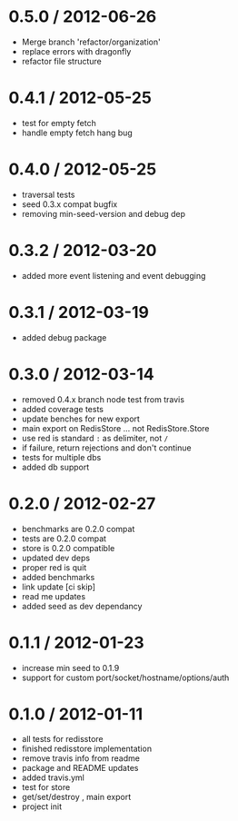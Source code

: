 
0.5.0 / 2012-06-26 
==================

  * Merge branch 'refactor/organization'
  * replace errors with dragonfly
  * refactor file structure

0.4.1 / 2012-05-25 
==================

  * test for empty fetch
  * handle empty fetch hang bug

0.4.0 / 2012-05-25 
==================

  * traversal tests
  * seed 0.3.x compat bugfix
  * removing min-seed-version and debug dep

0.3.2 / 2012-03-20 
==================

  * added more event listening and event debugging

0.3.1 / 2012-03-19 
==================

  * added debug package

0.3.0 / 2012-03-14 
==================

  * removed 0.4.x branch node test from travis
  * added coverage tests
  * update benches for new export
  * main export on RedisStore … not RedisStore.Store
  * use red is standard `:` as delimiter, not `/`
  * if failure, return rejections and don't continue
  * tests for multiple dbs
  * added db support

0.2.0 / 2012-02-27 
==================

  * benchmarks are 0.2.0 compat
  * tests are 0.2.0 compat
  * store is 0.2.0 compatible
  * updated dev deps
  * proper red is quit
  * added benchmarks
  * link update [ci skip]
  * read me updates
  * added seed as dev dependancy

0.1.1 / 2012-01-23 
==================

  * increase min seed to 0.1.9
  * support for custom port/socket/hostname/options/auth

0.1.0 / 2012-01-11 
==================

  * all tests for redisstore
  * finished redisstore implementation
  * remove travis info from readme
  * package and README updates
  * added travis.yml
  * test for store
  * get/set/destroy , main export
  * project init

